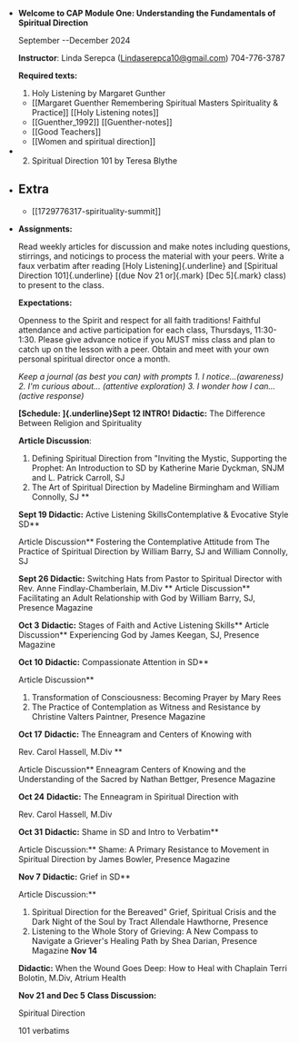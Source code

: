 - **Welcome to CAP Module One: Understanding the Fundamentals of Spiritual Direction**
  
  September --December 2024
  
  **Instructor**: Linda Serepca (<Lindaserepca10@gmail.com>) 704-776-3787
  
  **Required texts:**
  1. Holy Listening by Margaret Gunther
	- [[Margaret Guenther  Remembering Spiritual Masters  Spirituality & Practice]] [[Holy Listening notes]]
	- [[Guenther_1992]] [[Guenther-notes]]
	- [[Good Teachers]]
	- [[Women and spiritual direction]]
- 2. Spiritual Direction 101 by Teresa Blythe
- ## Extra
	- [[1729776317-spirituality-summit]]
- **Assignments:**
  
  Read weekly articles for discussion and make notes  including questions, stirrings, and noticings to process the material with your peers.  Write a faux verbatim after reading [Holy Listening]{.underline} and [Spiritual Direction 101]{.underline} [(due Nov 21 or]{.mark} [Dec 5]{.mark} class) to present to the class.
  
  **Expectations:**
  
  Openness to the Spirit and respect for all faith traditions!  Faithful attendance and active participation for each class, Thursdays, 11:30-1:30. Please give advance notice if you MUST miss class and plan to catch up on the lesson with a peer.  Obtain and meet with your own personal spiritual director once a month.
  
  *Keep a journal (as best you can) with prompts 1. I notice...(awareness) 2. I'm curious about... (attentive exploration) 3.  I wonder how I can... (active response)*
  
  **[Schedule: ]{.underline}Sept 12 INTRO!**
  **Didactic:** The Difference Between Religion and Spirituality
  
  **Article Discussion**:
  
  1. Defining Spiritual Direction from "Inviting the Mystic, Supporting the Prophet: An Introduction to SD by Katherine Marie Dyckman, SNJM and L. Patrick Carroll, SJ 
  2. The Art of Spiritual Direction by Madeline Birmingham and William Connolly, SJ **
  
  **Sept 19 Didactic:** Active Listening SkillsContemplative & Evocative Style SD**
  
  Article Discussion** Fostering the Contemplative Attitude from The Practice of Spiritual Direction by William Barry, SJ and William Connolly, SJ
  
  **Sept 26 Didactic:** Switching Hats from Pastor to Spiritual Director
  with Rev. Anne Findlay-Chamberlain, M.Div ** Article Discussion** Facilitating an Adult Relationship with God by William Barry, SJ, Presence Magazine
  
  **Oct 3** **Didactic:** Stages of Faith and Active Listening Skills**
  Article Discussion** Experiencing God by James Keegan, SJ, Presence Magazine
  
  **Oct 10** **Didactic:** Compassionate Attention in SD**
  
  Article Discussion** 
  
  1. Transformation of Consciousness: Becoming Prayer by Mary Rees
  2. The Practice of Contemplation as Witness and Resistance by Christine Valters Paintner, Presence Magazine
  
  **Oct 17** **Didactic:** The Enneagram and Centers of Knowing with
  
  Rev. Carol Hassell, M.Div **
  
  Article Discussion** Enneagram Centers of Knowing and the Understanding of the Sacred by Nathan Bettger, Presence Magazine
  
  **Oct 24** **Didactic:** The Enneagram in Spiritual Direction with
  
  Rev. Carol Hassell, M.Div
  
  **Oct 31** **Didactic:** Shame in SD and Intro to Verbatim**
  
  Article Discussion:** Shame: A Primary Resistance to Movement in Spiritual Direction by James Bowler, Presence Magazine
  
  **Nov 7** **Didactic:** Grief in SD**
  
  Article Discussion:** 
  1. Spiritual Direction for the Bereaved" Grief, Spiritual Crisis and the Dark Night of the Soul by Tract Allendale Hawthorne, Presence
  2. Listening to the Whole Story of Grieving: A New Compass to Navigate a Griever's Healing Path by Shea Darian, Presence Magazine
  **Nov 14** 
  
  **Didactic:** When the Wound Goes Deep: How to Heal with Chaplain Terri Bolotin, M.Div, Atrium Health
  
  **Nov 21** **and Dec 5** **Class Discussion:** 
  
  Spiritual Direction
  
  101 verbatims